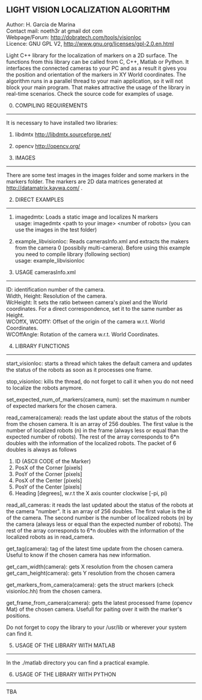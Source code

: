 LIGHT VISION LOCALIZATION ALGORITHM
--------------------------------------------------------------

Author: H. Garcia de Marina  
Contact mail: noeth3r at gmail dot com  
Webpage/Forum: http://dobratech.com/tools/visionloc  
Licence: GNU GPL V2, http://www.gnu.org/licenses/gpl-2.0.en.html

Light C++ library for the localization of markers on a 2D surface. The functions from this library can be called from C, C++, Matlab or Python. It interfaces the connected cameras to your PC and as a result it gives you the position and orientation of the markers in XY World coordinates. The algorithm runs in a parallel thread to your main application, so it will not block your main program. That makes attractive the usage of the library in real-time scenarios. Check the source code for examples of usage.

0. COMPILING REQUIREMENTS
-------------------------
It is necessary to have installed two libraries:  
1. libdmtx http://libdmtx.sourceforge.net/
2. opencv  http://opencv.org/


1. IMAGES
---------

There are some test images in the images folder and some markers 
in the markers folder. The markers are 2D data matrices generated
at http://datamatrix.kaywa.com/ .

2. DIRECT EXAMPLES
------------------

1. imagedmtx: Loads a static image and localizes N markers  
usage: imagedmtx \<path to your image\> \<number of robots\> (you can use the images in the test folder)

2. example_libvisionloc: Reads camerasInfo.xml and extracts the makers from the
camera 0 (possibily multi-camera). Before using this example you need to compile  library (following section)  
usage: example_libvisionloc

3. USAGE camerasInfo.xml
------------------------

ID: identification number of the camera.  
Width, Height: Resolution of the camera.  
WcHeight: It sets the ratio between camera's pixel and the World coordinates. For a direct correspondence, set it to the same number as Height.  
WCOffX, WCOffY: Offset of the origin of the camera w.r.t. World Coordinates.  
WCOffAngle: Rotation of the camera w.r.t. World Coordinates.

4. LIBRARY FUNCTIONS
-------------------------

start_visionloc: starts a thread which takes the default camera and 
updates the status of the robots as soon as it processes one frame.

stop_visionloc: kills the thread, do not forget to call it when you
do not need to localize the robots anymore.

set_expected_num_of_markers(camera, num): set the maximum n number of expected markers for the chosen camera.

read_camera(camera): reads the last update about the status of the robots from 
the chosen camera. It is an array of 256 doubles. The first value is the number of localized robots (n) in the frame (always less or equal than the expected number of robots). The rest of the array corresponds to 6*n doubles with the information of the localized robots. The packet of 6 doubles is always as follows

1. ID (ASCII CODE of the Marker)
2. PosX of the Corner [pixels]
3. PosY of the Corner [pixels]
4. PosX of the Center [pixels]
5. PosY of the Center [pixels]
6. Heading [degrees], w.r.t the X axis counter clockwise [-pi, pi)

read_all_cameras: it reads the last updated about the status of the robots at the camera "number". It is an array of 256 doubles. The first value is the id of the camera. The second number is the number of localized robots (n) by the camera (always less or equal than the expected number of robots). The rest of the array corresponds to 6*n doubles with the information of the localized robots as in read_camera.

get_tag(camera): tag of the latest time update from the chosen camera. Useful to know if the chosen camera has new information.

get_cam_width(camera): gets X resolution from the chosen camera
get_cam_height(camera): gets Y resolution from the chosen camera

get_markers_from_camera(camera): gets the struct markers (check visionloc.hh) from the chosen camera.

get_frame_from_camera(camera): gets the latest processed frame (opencv Mat) of the chosen camera. Usefull for paiting over it with the marker's positions.

Do not forget to copy the library to your /usr/lib or wherever your
system can find it.


5. USAGE OF THE LIBRARY WITH MATLAB
------------------------------
In the ./matlab directory you can find a practical example.


6. USAGE OF THE LIBRARY WITH PYTHON
-----------------------------------
TBA
